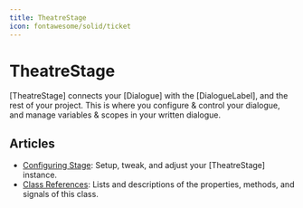 ```yaml
---
title: TheatreStage
icon: fontawesome/solid/ticket
---
```


# TheatreStage

[TheatreStage] connects your [Dialogue] with the [DialogueLabel], and the rest of your project. This is where you configure & control your dialogue, and manage variables & scopes in your written dialogue.

## Articles
- [Configuring Stage](configuration.md): Setup, tweak, and adjust your [TheatreStage] instance.
- [Class References](references/index.md): Lists and descriptions of the properties, methods, and signals of this class.
